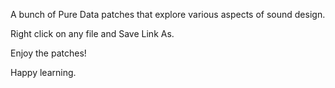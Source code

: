 A bunch of Pure Data patches that explore various aspects of sound design.

Right click on any file and Save Link As.

Enjoy the patches!

Happy learning.

